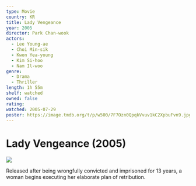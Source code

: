 ```yaml
---
type: Movie
country: KR
title: Lady Vengeance
year: 2005
director: Park Chan-wook
actors:
  - Lee Young-ae
  - Choi Min-sik
  - Kwon Yea-young
  - Kim Si-hoo
  - Nam Il-woo
genre:
  - Drama
  - Thriller
length: 1h 55m
shelf: watched
owned: false
rating:
watched: 2005-07-29
poster: https://image.tmdb.org/t/p/w500/7F7Ozn0QpqkVvuv1kC2XpbuFvn9.jpg
---
```


# Lady Vengeance (2005)

![](https://image.tmdb.org/t/p/w500/7F7Ozn0QpqkVvuv1kC2XpbuFvn9.jpg)

Released after being wrongfully convicted and imprisoned for 13 years, a woman begins executing her elaborate plan of retribution.